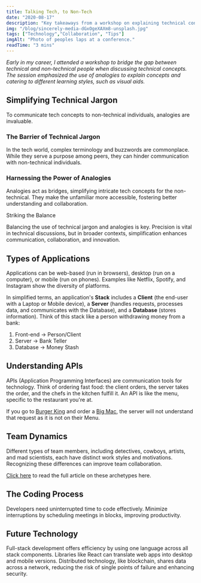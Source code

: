 ```yaml
---
title: Talking Tech, to Non-Tech
date: "2020-08-17"
description: "Key takeaways from a workshop on explaining technical concepts to non-technical audiences."
img: "/blog/sincerely-media-dGxOgeXAXm8-unsplash.jpg"
tags: ["Technology","Collaboration", "Tips"]
imgAlt: "Photo of peoples laps at a conference."
readTime: "3 mins"
---
```


_Early in my career, I attended a workshop to bridge the gap between technical and non-technical people when discussing technical concepts. The session emphasized the use of analogies to explain concepts and catering to different learning styles, such as visual aids._

## Simplifying Technical Jargon

To communicate tech concepts to non-technical individuals, analogies are invaluable. 

### The Barrier of Technical Jargon

In the tech world, complex terminology and buzzwords are commonplace. While they serve a purpose among peers, they can hinder communication with non-technical individuals.

### Harnessing the Power of Analogies

Analogies act as bridges, simplifying intricate tech concepts for the non-technical. They make the unfamiliar more accessible, fostering better understanding and collaboration.

Striking the Balance

Balancing the use of technical jargon and analogies is key. Precision is vital in technical discussions, but in broader contexts, simplification enhances communication, collaboration, and innovation.

## Types of Applications

Applications can be web-based (run in browsers), desktop (run on a computer), or mobile (run on phones). Examples like Netflix, Spotify, and Instagram show the diversity of platforms.

In simplified terms, an application's **Stack** includes a **Client** (the end-user with a Laptop or Mobile device), a **Server** (handles requests, processes data, and communicates with the Database), and a **Database** (stores information). Think of this stack like a person withdrawing money from a bank:

1. Front-end -> Person/Client
2. Server    -> Bank Teller
3. Database  -> Money Stash


## Understanding APIs

APIs (Application Programming Interfaces) are communication tools for technology. Think of ordering fast food: the client orders, the server takes the order, and the chefs in the kitchen fulfill it. An API is like the menu, specific to the restaurant you're at.

If you go to [Burger King](https://www.burgerking.co.nz/) and order a [Big Mac](https://mcdonalds.co.nz/menu/big-mac), the server will not understand that request as it is not on their Menu.

## Team Dynamics

Different types of team members, including detectives, cowboys, artists, and mad scientists, each have distinct work styles and motivations. Recognizing these differences can improve team collaboration.

[Click here](/blog/developer-dynamics) to read the full article on these archetypes here.

## The Coding Process

Developers need uninterrupted time to code effectively. Minimize interruptions by scheduling meetings in blocks, improving productivity.

## Future Technology

Full-stack development offers efficiency by using one language across all stack components. Libraries like React can translate web apps into desktop and mobile versions. Distributed technology, like blockchain, shares data across a network, reducing the risk of single points of failure and enhancing security.

